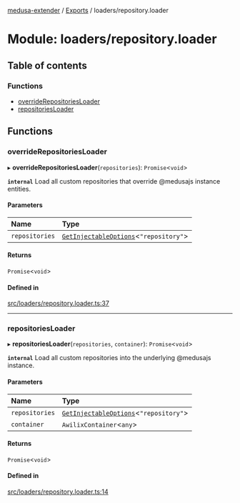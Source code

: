 [medusa-extender](../README.md) / [Exports](../modules.md) / loaders/repository.loader

# Module: loaders/repository.loader

## Table of contents

### Functions

- [overrideRepositoriesLoader](loaders_repository_loader.md#overriderepositoriesloader)
- [repositoriesLoader](loaders_repository_loader.md#repositoriesloader)

## Functions

### overrideRepositoriesLoader

▸ **overrideRepositoriesLoader**(`repositories`): `Promise`<`void`\>

**`internal`**
Load all custom repositories that override @medusajs instance entities.

#### Parameters

| Name | Type |
| :------ | :------ |
| `repositories` | [`GetInjectableOptions`](core_types.md#getinjectableoptions)<``"repository"``\> |

#### Returns

`Promise`<`void`\>

#### Defined in

[src/loaders/repository.loader.ts:37](https://github.com/adrien2p/medusa-extender/blob/6404d7f/src/loaders/repository.loader.ts#L37)

___

### repositoriesLoader

▸ **repositoriesLoader**(`repositories`, `container`): `Promise`<`void`\>

**`internal`**
Load all custom repositories into the underlying @medusajs instance.

#### Parameters

| Name | Type |
| :------ | :------ |
| `repositories` | [`GetInjectableOptions`](core_types.md#getinjectableoptions)<``"repository"``\> |
| `container` | `AwilixContainer`<`any`\> |

#### Returns

`Promise`<`void`\>

#### Defined in

[src/loaders/repository.loader.ts:14](https://github.com/adrien2p/medusa-extender/blob/6404d7f/src/loaders/repository.loader.ts#L14)

